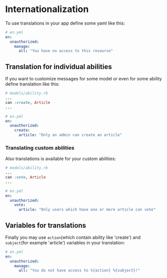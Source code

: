 # Internationalization

To use translations in your app define some yaml like this:

```yaml
# en.yml
en:
  unauthorized:
    manage:
      all: "You have no access to this resource"
```

## Translation for individual abilities
If you want to customize messages for some model or even for some ability define translation like this:

```ruby
# models/ability.rb
...
can :create, Article
...
```
```yaml
# en.yml
en:
  unauthorized:
    create:
      article: "Only an admin can create an article"
```

### Translating custom abilities
Also translations is available for your custom abilities:
```ruby
# models/ability.rb
...
can :vote, Article
...
```
```yaml
# en.yml
en:
  unauthorized:
    vote:
      article: "Only users which have one or more article can vote"
```
## Variables for translations
Finally you may use `action`(which contain ability like 'create') and `subject`(for example 'article') variables in your translation:
```yaml
# en.yml
en:
  unauthorized:
    manage:
      all: "You do not have access to %{action} %{subject}!"
```